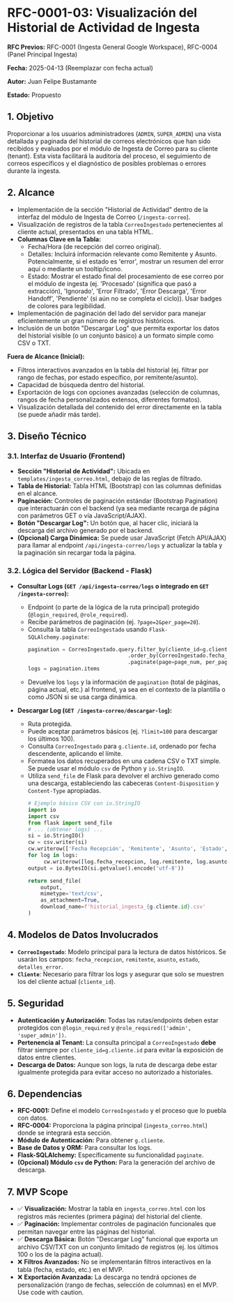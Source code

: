 # RFC-0001-03: Visualización del Historial de Actividad de Ingesta

**RFC Previos:** RFC-0001 (Ingesta General Google Workspace), RFC-0004 (Panel Principal Ingesta)

**Fecha:** 2025-04-13 (Reemplazar con fecha actual)

**Autor:** Juan Felipe Bustamante

**Estado:** Propuesto

## 1. Objetivo

Proporcionar a los usuarios administradores (`ADMIN`, `SUPER_ADMIN`) una vista detallada y paginada del historial de correos electrónicos que han sido recibidos y evaluados por el módulo de Ingesta de Correo para su cliente (tenant). Esta vista facilitará la auditoría del proceso, el seguimiento de correos específicos y el diagnóstico de posibles problemas o errores durante la ingesta.

## 2. Alcance

*   Implementación de la sección "Historial de Actividad" dentro de la interfaz del módulo de Ingesta de Correo (`/ingesta-correo`).
*   Visualización de registros de la tabla `CorreoIngestado` pertenecientes al cliente actual, presentados en una tabla HTML.
*   **Columnas Clave en la Tabla:**
    *   Fecha/Hora (de recepción del correo original).
    *   Detalles: Incluirá información relevante como Remitente y Asunto. Potencialmente, si el estado es 'error', mostrar un resumen del error aquí o mediante un tooltip/icono.
    *   Estado: Mostrar el estado final del procesamiento de ese correo por el módulo de ingesta (ej. 'Procesado' (significa que pasó a extracción), 'Ignorado', 'Error Filtrado', 'Error Descarga', 'Error Handoff', 'Pendiente' (si aún no se completa el ciclo)). Usar badges de colores para legibilidad.
*   Implementación de paginación del lado del servidor para manejar eficientemente un gran número de registros históricos.
*   Inclusión de un botón "Descargar Log" que permita exportar los datos del historial visible (o un conjunto básico) a un formato simple como CSV o TXT.

**Fuera de Alcance (Inicial):**

*   Filtros interactivos avanzados en la tabla del historial (ej. filtrar por rango de fechas, por estado específico, por remitente/asunto).
*   Capacidad de búsqueda dentro del historial.
*   Exportación de logs con opciones avanzadas (selección de columnas, rangos de fecha personalizados extensos, diferentes formatos).
*   Visualización detallada del contenido del error directamente en la tabla (se puede añadir más tarde).

## 3. Diseño Técnico

### 3.1. Interfaz de Usuario (Frontend)

*   **Sección "Historial de Actividad":** Ubicada en `templates/ingesta_correo.html`, debajo de las reglas de filtrado.
*   **Tabla de Historial:** Tabla HTML (Bootstrap) con las columnas definidas en el alcance.
*   **Paginación:** Controles de paginación estándar (Bootstrap Pagination) que interactuarán con el backend (ya sea mediante recarga de página con parámetros GET o vía JavaScript/AJAX).
*   **Botón "Descargar Log":** Un botón que, al hacer clic, iniciará la descarga del archivo generado por el backend.
*   **(Opcional) Carga Dinámica:** Se puede usar JavaScript (Fetch API/AJAX) para llamar al endpoint `/api/ingesta-correo/logs` y actualizar la tabla y la paginación sin recargar toda la página.

### 3.2. Lógica del Servidor (Backend - Flask)

*   **Consultar Logs (`GET /api/ingesta-correo/logs` o integrado en `GET /ingesta-correo`):**
    *   Endpoint (o parte de la lógica de la ruta principal) protegido (`@login_required`, `@role_required`).
    *   Recibe parámetros de paginación (ej. `?page=2&per_page=20`).
    *   Consulta la tabla `CorreoIngestado` usando `Flask-SQLAlchemy.paginate`:
        ```python
        pagination = CorreoIngestado.query.filter_by(cliente_id=g.cliente.id)\
                                        .order_by(CorreoIngestado.fecha_recepcion.desc())\
                                        .paginate(page=page_num, per_page=per_page_count, error_out=False)
        logs = pagination.items
        ```
    *   Devuelve los `logs` y la información de `pagination` (total de páginas, página actual, etc.) al frontend, ya sea en el contexto de la plantilla o como JSON si se usa carga dinámica.

*   **Descargar Log (`GET /ingesta-correo/descargar-log`):**
    *   Ruta protegida.
    *   Puede aceptar parámetros básicos (ej. `?limit=100` para descargar los últimos 100).
    *   Consulta `CorreoIngestado` para `g.cliente.id`, ordenado por fecha descendente, aplicando el límite.
    *   Formatea los datos recuperados en una cadena CSV o TXT simple. Se puede usar el módulo `csv` de Python y `io.StringIO`.
    *   Utiliza `send_file` de Flask para devolver el archivo generado como una descarga, estableciendo las cabeceras `Content-Disposition` y `Content-Type` apropiadas.
        ```python
        # Ejemplo básico CSV con io.StringIO
        import io
        import csv
        from flask import send_file
        # ... (obtener logs) ...
        si = io.StringIO()
        cw = csv.writer(si)
        cw.writerow(['Fecha Recepción', 'Remitente', 'Asunto', 'Estado', 'Detalles Error']) # Encabezados
        for log in logs:
             cw.writerow([log.fecha_recepcion, log.remitente, log.asunto, log.estado, log.detalles_error or ''])
        output = io.BytesIO(si.getvalue().encode('utf-8'))
        
        return send_file(
            output,
            mimetype='text/csv',
            as_attachment=True,
            download_name=f'historial_ingesta_{g.cliente.id}.csv'
        )
        ```

## 4. Modelos de Datos Involucrados

*   **`CorreoIngestado`**: Modelo principal para la lectura de datos históricos. Se usarán los campos: `fecha_recepcion`, `remitente`, `asunto`, `estado`, `detalles_error`.
*   **`Cliente`**: Necesario para filtrar los logs y asegurar que solo se muestren los del cliente actual (`cliente_id`).

## 5. Seguridad

*   **Autenticación y Autorización:** Todas las rutas/endpoints deben estar protegidos con `@login_required` y `@role_required(['admin', 'super_admin'])`.
*   **Pertenencia al Tenant:** La consulta principal a `CorreoIngestado` **debe** filtrar siempre por `cliente_id=g.cliente.id` para evitar la exposición de datos entre clientes.
*   **Descarga de Datos:** Aunque son logs, la ruta de descarga debe estar igualmente protegida para evitar acceso no autorizado a historiales.

## 6. Dependencias

*   **RFC-0001:** Define el modelo `CorreoIngestado` y el proceso que lo puebla con datos.
*   **RFC-0004:** Proporciona la página principal (`ingesta_correo.html`) donde se integrará esta sección.
*   **Módulo de Autenticación:** Para obtener `g.cliente`.
*   **Base de Datos y ORM:** Para consultar los logs.
*   **Flask-SQLAlchemy:** Específicamente su funcionalidad `paginate`.
*   **(Opcional) Módulo `csv` de Python:** Para la generación del archivo de descarga.

## 7. MVP Scope

*   ✅ **Visualización:** Mostrar la tabla en `ingesta_correo.html` con los registros más recientes (primera página) del historial del cliente.
*   ✅ **Paginación:** Implementar controles de paginación funcionales que permitan navegar entre las páginas del historial.
*   ✅ **Descarga Básica:** Botón "Descargar Log" funcional que exporta un archivo CSV/TXT con un conjunto limitado de registros (ej. los últimos 100 o los de la página actual).
*   ❌ **Filtros Avanzados:** No se implementarán filtros interactivos en la tabla (fecha, estado, etc.) en el MVP.
*   ❌ **Exportación Avanzada:** La descarga no tendrá opciones de personalización (rango de fechas, selección de columnas) en el MVP.
Use code with caution.
